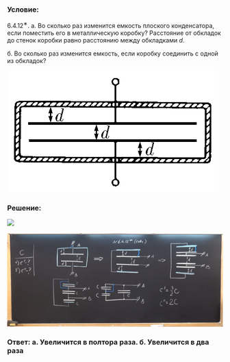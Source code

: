 ###  Условие: 

$6.4.12^{∗}.$ а. Во сколько раз изменится емкость плоского конденсатора, если поместить его в металлическую коробку? Расстояние от обкладок до стенок коробки равно расстоянию между обкладками $d$. 

б. Во сколько раз изменится емкость, если коробку соединить с одной из обкладок? 

![|494x285, 67%](../../img/6.4.12/statement.png) 

###  Решение: 

![](https://www.youtube.com/embed/_u81mi29xLs) 

![|1920x830, 67%](../../img/6.4.12/01.png) 

###  Ответ: а. Увеличится в полтора раза. б. Увеличится в два раза 

### 
